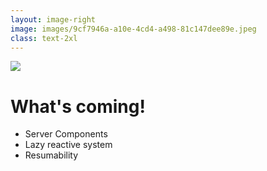 ```yaml
---
layout: image-right
image: images/9cf7946a-a10e-4cd4-a498-81c147dee89e.jpeg
class: text-2xl
---
```

<img src="images/bar-03.png" class="absolute top-0 left-0" />

# What's coming!

- Server Components
- Lazy reactive system
- Resumability